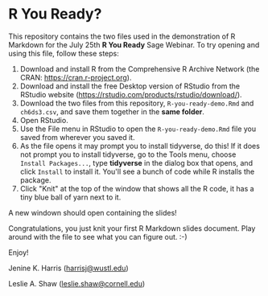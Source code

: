 # R You Ready?

This repository contains the two files used in the demonstration of R Markdown for the July 25th **R You Ready** Sage Webinar. To try opening and using this file, follow these steps:

1) Download and install R from the Comprehensive R Archive Network (the CRAN: https://cran.r-project.org).
2) Download and install the free Desktop version of RStudio from the RStudio website (https://rstudio.com/products/rstudio/download/).
3) Download the two files from this repository, `R-you-ready-demo.Rmd` and `ch6ds3.csv`, and save them together in the **same folder**. 
4) Open RStudio.
5) Use the File menu in RStudio to open the `R-you-ready-demo.Rmd` file you saved from wherever you saved it. 
6) As the file opens it may prompt you to install tidyverse, do this! If it does not prompt you to install tidyverse, go to the Tools menu, choose `Install Packages...`, type **tidyverse** in the dialog box that opens, and click `Install` to install it. You'll see a bunch of code while R installs the package.
7) Click "Knit" at the top of the window that shows all the R code, it has a tiny blue ball of yarn next to it.

A new windown should open containing the slides!

Congratulations, you just knit your first R Markdown slides document. Play around with the file to see what you can figure out. :-)

Enjoy!

Jenine K. Harris 
(harrisj@wustl.edu)

Leslie A. Shaw
(leslie.shaw@cornell.edu)

